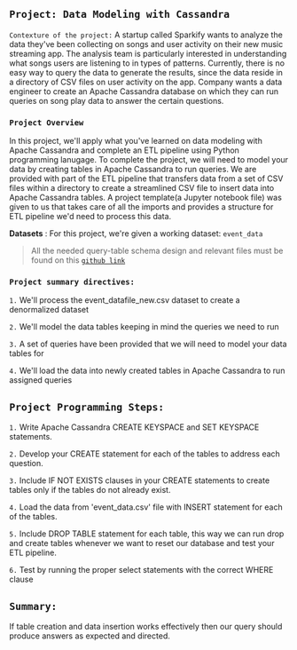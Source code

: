 
## `Project: Data Modeling with Cassandra`

`Contexture of the project:` A startup called Sparkify wants to analyze the data they've been collecting on songs and user activity on their new music streaming app. The analysis team is particularly interested in understanding what songs users are listening to in types of patterns. Currently, there is no easy way to query the data to generate the results, since the data reside in a directory of CSV files on user activity on the app. Company wants a data engineer to create an Apache Cassandra database on which they can run queries on song play data to answer the certain questions.

### `Project Overview`
In this project, we'll apply what you've learned on data modeling with Apache Cassandra and complete an ETL pipeline using Python programming lanugage. To complete the project, we will need to model your data by creating tables in Apache Cassandra to run queries. We are provided with part of the ETL pipeline that transfers data from a set of CSV files within a directory to create a streamlined CSV file to insert data into Apache Cassandra tables. A project template(a Jupyter notebook file) was given to us that takes care of all the imports and provides a structure for ETL pipeline we'd need to process this data.

**Datasets** : For this project, we're given a working dataset: `event_data`
> All the needed query-table schema design and relevant files must be found on this [`github link`](https://github.com/farhadkpx/DEND-Data-Engneering-Nano-Degree-/tree/main/Data-Modeling-with-Postgres)

### `Project summary directives:`
`1.` We'll process the event_datafile_new.csv dataset to create a denormalized dataset

`2.` We'll model the data tables keeping in mind the queries we need to run

`3.` A set of queries have been provided that we will need to model your data tables for

`4.` We'll load the data into newly created tables in Apache Cassandra to run assigned queries

## `Project Programming Steps:`
`1.` Write Apache Cassandra CREATE KEYSPACE and SET KEYSPACE statements.

`2.` Develop your CREATE statement for each of the tables to address each question.

`3.` Include IF NOT EXISTS clauses in your CREATE statements to create tables only if the tables do not already exist. 

`4.` Load the data from 'event_data.csv' file with INSERT statement for each of the tables.

`5.` Include DROP TABLE statement for each table, this way we can run drop and create tables whenever we want to reset our database and test your ETL pipeline.

`6.` Test by running the proper select statements with the correct WHERE clause

## `Summary: `
If table creation and data insertion works effectively then our query should produce answers as expected and directed.

